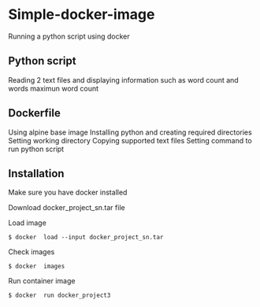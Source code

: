 # Simple-docker-image
Running a python script using docker

## Python script 
Reading 2 text files and displaying information such as word count and words maximun word count

## Dockerfile
Using alpine base image
Installing python and creating required directories
Setting working directory 
Copying supported text files
Setting command to run python script

## Installation 

Make sure you have docker installed

Download docker_project_sn.tar file

Load image

```
$ docker  load --input docker_project_sn.tar
```
Check images
```
$ docker  images
```
Run container image
```
$ docker  run docker_project3
```
